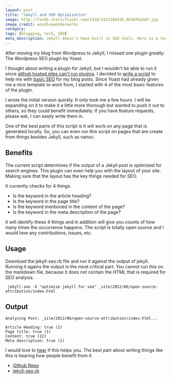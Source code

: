 ```yaml
---
layout: post
title: "Jekyll and SEO Optimization"
image: http://farm2.staticflickr.com/1318/1431384410_db38f8a58f.jpg
image_credit: woodleywonderworks
category: 
tags: [blogging, tech, SEO]
meta_description: Jekyll doesn't have built in SEO tools. Here is a tool you can use to apply SEO principles to each of your posts.
---
```


After moving my blog from Wordpress to Jekyll, I missed one plugin greatly: The Wordpress SEO plugin by Yoast.

I thought about writing a plugin for Jekyll, but I wouldn't be able to run it since [github hosted sites can't run plugins](https://github.com/mojombo/jekyll/issues/325). I decided to [write a script](https://github.com/bhardin/jekyll-seo-script/blob/master/jekyll-seo.rb) to help me with [basic SEO][1] for my blog posts. Since Yoast had already given me a nice template to work from, I started with 4 of the most basic features of the plugin.

[1]: /2012/10/seo-layout-and-site-tips/

I wrote the initial version quickly. It only took me a few hours. I will be expanding on it to make it a little more thorough but wanted to push it out to others, so they could benefit immediately. If you have feature requests, please ask, I can easily write them in.

One of the best parts of this script is it will work on any page that is generated locally. So, you can even run this script on pages that are create from things besides Jekyll, such as nanoc.

## Benefits
The current script determines if the output of a Jekyll post is optimized for search engines. This plugin can even help you with the layout of your site. Making sure that the layout has the key things needed for SEO.

It currently checks for 4 things.

* Is the keyword in the article heading?
* Is the keyword in the page title?
* Is the keyword mentioned in the content of the page?
* Is the keyword in the meta description of the page?

It will identify these 4 things and in addition will give you counts of how many times the occurrence happens. The script is totally open source and I would love any contributions, issues, etc.

## Usage
Download the jekyll-seo.rb file and run it against the output of jekyll. Running it agains the output is the most critical part. You cannot run this on the markdown file, because it does not contain the HTML that is required for SEO analysis.

     jekyll-seo -k "optimize jekyll for seo" _site/2012/06/open-source-attribution/index.html

## Output

	Analyzing Post: _site/2012/06/open-source-attribution/index.html...

	Article Heading: true (2)
	Page title: true (1)
	Content: true (12)
	Meta description: true (1)

I would love to [hear](http://twitter.com/miscsecurity) if this helps you. The best part about writing things like this is hearing how people benefit from it.

* [Github Repo](https://github.com/bhardin/jekyll-seo-script)
* [jekyll-seo.rb](https://raw.github.com/bhardin/jekyll-seo-script/master/jekyll-seo.rb)
